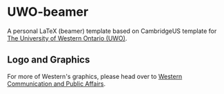# UWO-beamer
A personal LaTeX (beamer) template based on CambridgeUS template for [The University of Western Ontario (UWO)](https://www.uwo.ca/).

## Logo and Graphics
For more of Western's graphics, please head over to [Western Communication and Public Affairs](http://communications.uwo.ca/comms/western_brand/vis_toolkit/western_logo.html).

